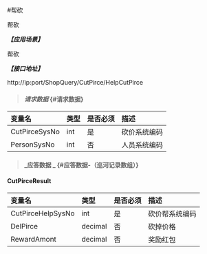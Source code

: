 #帮砍

帮砍

_**【应用场景】**_

帮砍

_**【接口地址】**_

http://ip:port/ShopQuery/CutPirce/HelpCutPirce

> #### _请求数据_ {#请求数据}

| 变量名 | 类型 | 是否必须 | 描述 |
| :--- | :--- | :--- | :--- |
| CutPirceSysNo| int | 是 | 砍价系统编码 |
| PersonSysNo| int | 否 | 人员系统编码 |


> #### _应答数据 _ {#应答数据-（巡河记录数组）}

#### CutPirceResult 

| 变量名 | 类型 | 是否必须 | 描述 |
| :--- | :--- | :--- | :--- |
| CutPirceHelpSysNo| int | 是 | 砍价帮系统编码 |
| DelPirce| decimal| 否 |砍掉价格 |
| RewardAmont| decimal| 否 |奖励红包|




